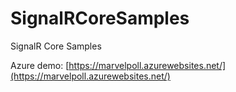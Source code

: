 # SignalRCoreSamples
SignalR Core Samples

Azure demo:
[https://marvelpoll.azurewebsites.net/](https://marvelpoll.azurewebsites.net/)